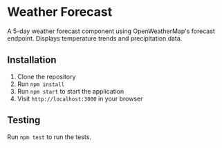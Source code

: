 # Weather Forecast

A 5-day weather forecast component using OpenWeatherMap's forecast endpoint. Displays temperature trends and precipitation data.

## Installation

1. Clone the repository
2. Run `npm install`
3. Run `npm start` to start the application
4. Visit `http://localhost:3000` in your browser

## Testing

Run `npm test` to run the tests.